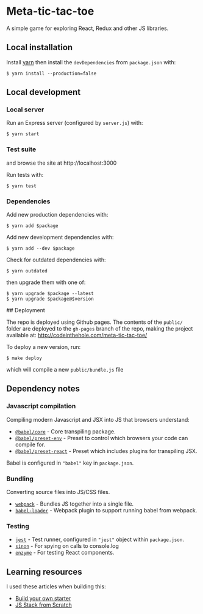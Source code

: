 # Meta-tic-tac-toe

A simple game for exploring React, Redux and other JS libraries.


## Local installation

Install [yarn](https://yarnpkg.com/en/) then install the `devDependencies` from
`package.json` with:

    $ yarn install --production=false


## Local development

### Local server

Run an Express server (configured by `server.js`) with:

    $ yarn start

### Test suite

and browse the site at http://localhost:3000

Run tests with:

    $ yarn test

### Dependencies

Add new production dependencies with:

    $ yarn add $package

Add new development dependencies with:

    $ yarn add --dev $package

Check for outdated dependencies with:

    $ yarn outdated

then upgrade them with one of:

    $ yarn upgrade $package --latest
    $ yarn upgrade $package@$version


## Deployment

The repo is deployed using Github pages. The contents of the `public/` folder
are deployed to the `gh-pages` branch of the repo, making the project available
at: http://codeinthehole.com/meta-tic-tac-toe/

To deploy a new version, run:

    $ make deploy

which will compile a new `public/bundle.js` file


## Dependency notes

### Javascript compilation

Compiling modern Javascript and JSX into JS that browsers understand:

- [`@babel/core`](https://babel.dev/docs/en/babel-core) - Core transpiling
  package.
- [`@babel/preset-env`](https://babel.dev/docs/en/babel-preset-env) - Preset to control which browsers your code can
  compile for.
- [`@babel/preset-react`](https://babel.dev/docs/en/babel-preset-react) - Preset which includes plugins for transpiling JSX.

Babel is configured in `"babel"` key in `package.json`.

### Bundling

Converting source files into JS/CSS files.

- [`webpack`](https://www.npmjs.com/package/webpack) - Bundles JS together into
    a single file.
- [`babel-loader`](https://www.npmjs.com/package/babel-loader) - Webpack plugin
    to support running babel from webpack.

### Testing

- [`jest`](https://jestjs.io/) - Test runner, configured in `"jest"` object
  within `package.json`.
- [`sinon`](https://www.npmjs.com/package/sinon) - For spying on calls to console.log
- [`enzyme`](https://enzymejs.github.io/enzyme/) - For testing React components.


## Learning resources

I used these articles when building this:

- [Build your own starter](http://andrewhfarmer.com/build-your-own-starter/#0-intro)
- [JS Stack from Scratch](https://github.com/verekia/js-stack-from-scratch)

